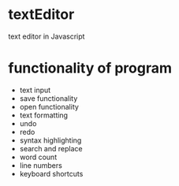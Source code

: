 # textEditor
text editor in Javascript



# functionality of program 
- text input
- save functionality
- open functionality
- text formatting
- undo 
- redo
- syntax highlighting
- search and replace 
- word count
- line numbers 
- keyboard shortcuts


